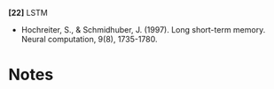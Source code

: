 **[22]** LSTM
- Hochreiter, S., & Schmidhuber, J. (1997). Long short-term memory. Neural computation, 9(8), 1735-1780.

# Notes